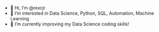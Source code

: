 - 👋 Hi, I’m @rexcjr
- 👀 I’m interested in Data Science, Python, SQL, Automation, Machine Learning
- 🌱 I’m currently improving my Data Science coding skills!


<!---
rexcjr/rexcjr is a ✨ special ✨ repository because its `README.md` (this file) appears on your GitHub profile.
You can click the Preview link to take a look at your changes.
--->
